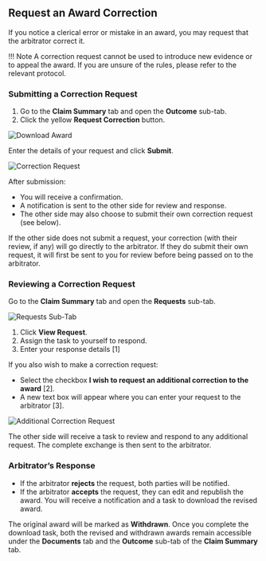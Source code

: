 ## Request an Award Correction

If you notice a clerical error or mistake in an award, you may request that the arbitrator correct it.

!!! Note
    A correction request cannot be used to introduce new evidence or to appeal the award. If you are unsure of the rules, please refer to the relevant protocol.

### Submitting a Correction Request

1. Go to the **Claim Summary** tab and open the **Outcome** sub-tab.  
2. Click the yellow **Request Correction** button.

![Download Award](/assets/download-award-draft-outcome.png)

Enter the details of your request and click **Submit**.

![Correction Request](/assets/award-correction-request.png)

After submission:

- You will receive a confirmation.  
- A notification is sent to the other side for review and response.  
- The other side may also choose to submit their own correction request (see below).  

If the other side does not submit a request, your correction (with their review, if any) will go directly to the arbitrator. If they do submit their own request, it will first be sent to you for review before being passed on to the arbitrator.

### Reviewing a Correction Request

Go to the **Claim Summary** tab and open the **Requests** sub-tab.

![Requests Sub-Tab](/assets/requests-sub-tab.png)

1. Click **View Request**.
2. Assign the task to yourself to respond.  
3. Enter your response details [1]  

If you also wish to make a correction request:

- Select the checkbox **I wish to request an additional correction to the award** [2].  
- A new text box will appear where you can enter your request to the arbitrator [3].

![Additional Correction Request](/assets/additional-correction-request.png) 

The other side will receive a task to review and respond to any additional request. The complete exchange is then sent to the arbitrator.

### Arbitrator’s Response

- If the arbitrator **rejects** the request, both parties will be notified.  
- If the arbitrator **accepts** the request, they can edit and republish the award. You will receive a notification and a task to download the revised award.  

The original award will be marked as **Withdrawn**. Once you complete the download task, both the revised and withdrawn awards remain accessible under the **Documents** tab and the **Outcome** sub-tab of the **Claim Summary** tab.
